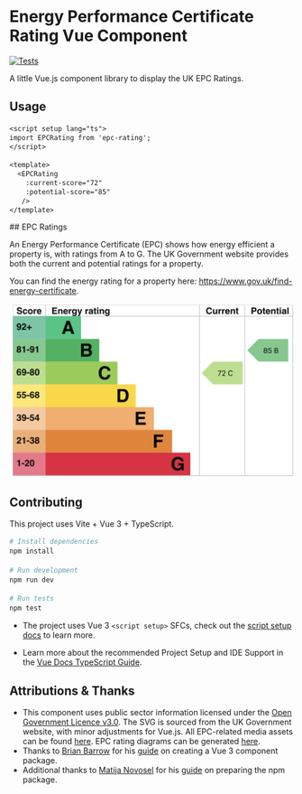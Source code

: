 # Energy Performance Certificate Rating Vue Component

[![Tests](https://github.com/gemmadlou/vue-epc-component/actions/workflows/test.yml/badge.svg)](https://github.com/gemmadlou/vue-epc-component/actions/workflows/test.yml)

A little Vue.js component library to display the UK EPC Ratings.

## Usage

```vue
<script setup lang="ts">
import EPCRating from 'epc-rating';
</script>

<template>
  <EPCRating 
    :current-score="72" 
    :potential-score="85" 
   />
</template>
```

## EPC Ratings

An Energy Performance Certificate (EPC) shows how energy efficient a property is, with ratings from A to G. The UK Government website provides both the current and potential ratings for a property.

You can find the energy rating for a property here: https://www.gov.uk/find-energy-certificate.

![energy-performance-rating](./src/assets/epc-example.png)

## Contributing

This project uses Vite + Vue 3 + TypeScript.

```bash
# Install dependencies
npm install

# Run development
npm run dev

# Run tests
npm test
```


- The project uses Vue 3 `<script setup>` SFCs, check out the [script setup docs](https://v3.vuejs.org/api/sfc-script-setup.html#sfc-script-setup) to learn more.

- Learn more about the recommended Project Setup and IDE Support in the [Vue Docs TypeScript Guide](https://vuejs.org/guide/typescript/overview.html#project-setup).

## Attributions & Thanks

- This component uses public sector information licensed under the [Open Government Licence v3.0](https://www.nationalarchives.gov.uk/doc/open-government-licence/version/3/). The SVG is sourced from the UK Government website, with minor adjustments for Vue.js. All EPC-related media assets can be found [here](https://assets.publishing.service.gov.uk/media/5a748d20ed915d0e8bf19346/1790388.pdf). EPC rating diagrams can be generated [here](https://find-energy-certificate.service.gov.uk).
- Thanks to [Brian Barrow](https://x.com/the_brianb) for his [guide](https://www.freecodecamp.org/news/how-to-create-and-publish-a-vue-component-library-update/) on creating a Vue 3 component package.
- Additional thanks to [Matija Novosel](https://www.linkedin.com/in/matijanovosel/) for his [guide](https://www.matijanovosel.com/blog/making-and-publishing-components-with-vue-3-and-vite) on preparing the npm package.
